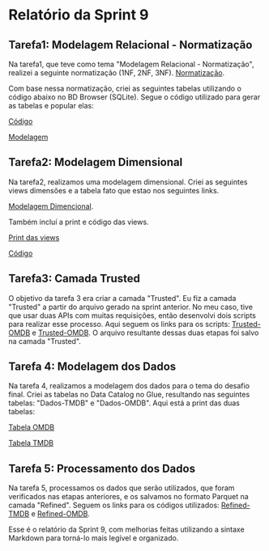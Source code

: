 # Relatório da Sprint 9

## Tarefa1: Modelagem Relacional - Normatização

Na tarefa1, que teve como tema "Modelagem Relacional - Normatização", realizei a seguinte normatização (1NF, 2NF, 3NF).
[Normatização](https://github.com/joaoFelipeSales/Programa-Data-Analytics-AWS-CompassUol/blob/main/9-Sprint9-Modelagem/Normaliza%C3%A7%C3%A3o/Tarefa1-Normaliza%C3%A7%C3%A3o.txt).

Com base nessa normatização, criei as seguintes tabelas utilizando o código abaixo no BD Browser (SQLite). Segue o código utilizado para gerar as tabelas e popular elas:

[Código](https://github.com/joaoFelipeSales/Programa-Data-Analytics-AWS-CompassUol/blob/main/9-Sprint9-Modelagem/Normaliza%C3%A7%C3%A3o/Tarefa1-Modelagem%20Relacional-Normaliza%C3%A7%C3%A3o.sql)

[Modelagem](https://github.com/joaoFelipeSales/Programa-Data-Analytics-AWS-CompassUol/blob/main/9-Sprint9-Modelagem/Normaliza%C3%A7%C3%A3o/ModelagemLogica.png)

## Tarefa2: Modelagem Dimensional

Na tarefa2, realizamos uma modelagem dimensional. Criei as seguintes views dimensões e a tabela fato que estao nos seguintes links.

[Modelagem Dimencional](https://github.com/joaoFelipeSales/Programa-Data-Analytics-AWS-CompassUol/blob/main/9-Sprint9-Modelagem/Normaliza%C3%A7%C3%A3o/ModelagemDimensional.png). 

Também incluí a print e código das views.

[Print das views](https://github.com/joaoFelipeSales/Programa-Data-Analytics-AWS-CompassUol/blob/main/9-Sprint9-Modelagem/Normaliza%C3%A7%C3%A3o/ViewDimensoes.png)

[Código](https://github.com/joaoFelipeSales/Programa-Data-Analytics-AWS-CompassUol/blob/main/9-Sprint9-Modelagem/Normaliza%C3%A7%C3%A3o/Tarefa2-ModelagemDimensional.sql)

## Tarefa3: Camada Trusted

O objetivo da tarefa 3 era criar a camada "Trusted". Eu fiz a camada "Trusted" a partir do arquivo gerado na sprint anterior. No meu caso, tive que usar duas APIs com muitas requisições, então desenvolvi dois scripts para realizar esse processo. Aqui seguem os links para os scripts: [Trusted-OMDB](https://github.com/joaoFelipeSales/Programa-Data-Analytics-AWS-CompassUol/blob/main/9-Sprint9-DesafiPartelll/Tarefa3-Processamento%20da%20Trusted/TRUSTED-OMDB.PY) e [Trusted-OMDB](https://github.com/joaoFelipeSales/Programa-Data-Analytics-AWS-CompassUol/blob/main/9-Sprint9-DesafiPartelll/Tarefa3-Processamento%20da%20Trusted/TRUSTED-TMDB.PY). O arquivo resultante dessas duas etapas foi salvo na camada "Trusted".

## Tarefa 4: Modelagem dos Dados

Na tarefa 4, realizamos a modelagem dos dados para o tema do desafio final. Criei as tabelas no Data Catalog no Glue, resultando nas seguintes tabelas: "Dados-TMDB" e "Dados-OMDB". Aqui está a print das duas tabelas:

[Tabela OMDB](https://github.com/joaoFelipeSales/Programa-Data-Analytics-AWS-CompassUol/blob/main/9-Sprint9-DesafiPartelll/Tarefa4-Modelagem%20de%20dados%20da%20Refined/Refined-OMDB.png)

[Tabela TMDB](https://github.com/joaoFelipeSales/Programa-Data-Analytics-AWS-CompassUol/blob/main/9-Sprint9-DesafiPartelll/Tarefa4-Modelagem%20de%20dados%20da%20Refined/Refined-TMDB.png)

## Tarefa 5: Processamento dos Dados

Na tarefa 5, processamos os dados que serão utilizados, que foram verificados nas etapas anteriores, e os salvamos no formato Parquet na camada "Refined". Seguem os links para os códigos utilizados: [Refined-TMDB](https://github.com/joaoFelipeSales/Programa-Data-Analytics-AWS-CompassUol/blob/main/9-Sprint9-DesafiPartelll/Tarefa5-Processamento%20da%20Refined/Refined-OMDB.py) e [Refined-OMDB](https://github.com/joaoFelipeSales/Programa-Data-Analytics-AWS-CompassUol/blob/main/9-Sprint9-DesafiPartelll/Tarefa5-Processamento%20da%20Refined/Refined-TMDB.PY).

Esse é o relatório da Sprint 9, com melhorias feitas utilizando a sintaxe Markdown para torná-lo mais legível e organizado.
